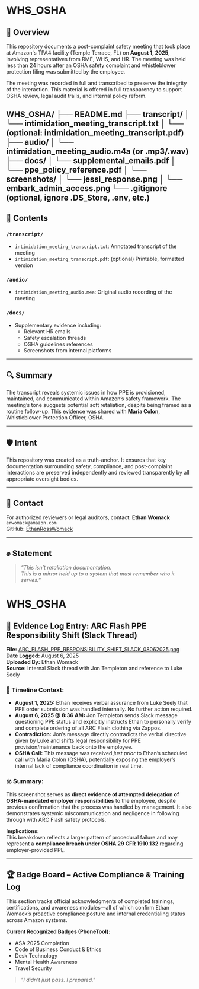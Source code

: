 # WHS_OSHA

## 📌 Overview

This repository documents a post-complaint safety meeting that took place at Amazon's TPA4 facility (Temple Terrace, FL) on **August 1, 2025**, involving representatives from RME, WHS, and HR. The meeting was held less than 24 hours after an OSHA safety complaint and whistleblower protection filing was submitted by the employee.

The meeting was recorded in full and transcribed to preserve the integrity of the interaction. This material is offered in full transparency to support OSHA review, legal audit trails, and internal policy reform.

WHS_OSHA/
├── README.md
├── transcript/
│   └── intimidation_meeting_transcript.txt
│   └── (optional: intimidation_meeting_transcript.pdf)
├── audio/
│   └── intimidation_meeting_audio.m4a  (or .mp3/.wav)
├── docs/
│   └── supplemental_emails.pdf
│   └── ppe_policy_reference.pdf
│   └── screenshots/
│       └── jessi_response.png
│       └── embark_admin_access.png
└── .gitignore  (optional, ignore .DS_Store, .env, etc.)
---

## 🧾 Contents

### `/transcript/`
- `intimidation_meeting_transcript.txt`: Annotated transcript of the meeting
- `intimidation_meeting_transcript.pdf`: (optional) Printable, formatted version

### `/audio/`
- `intimidation_meeting_audio.m4a`: Original audio recording of the meeting

### `/docs/`
- Supplementary evidence including:
  - Relevant HR emails
  - Safety escalation threads
  - OSHA guidelines references
  - Screenshots from internal platforms

---

## 🔍 Summary

The transcript reveals systemic issues in how PPE is provisioned, maintained, and communicated within Amazon’s safety framework. The meeting’s tone suggests potential soft retaliation, despite being framed as a routine follow-up. This evidence was shared with **Maria Colon**, Whistleblower Protection Officer, OSHA.

---

## 🛡️ Intent

This repository was created as a truth-anchor. It ensures that key documentation surrounding safety, compliance, and post-complaint interactions are preserved independently and reviewed transparently by all appropriate oversight bodies.

---

## 🧠 Contact

For authorized reviewers or legal auditors, contact:
**Ethan Womack**  
`erwomack@amazon.com`  
GitHub: [EthanRossWomack](https://github.com/EthanRossWomack)

---

## ✊ Statement

> *“This isn’t retaliation documentation.  
> This is a mirror held up to a system that must remember who it serves.”*
# WHS_OSHA


## 📎 Evidence Log Entry: ARC Flash PPE Responsibility Shift (Slack Thread)

**File:** [ARC_FLASH_PPE_RESPONSIBILITY_SHIFT_SLACK_08062025.png](https://github.com/ethanrosswomack/WHS_OSHA/blob/main/docs/ARC_FLASH_PPE_RESPONSIBILITY_SHIFT_SLACK_08062025.png)  
**Date Logged:** August 6, 2025  
**Uploaded By:** Ethan Womack  
**Source:** Internal Slack thread with Jon Templeton and reference to Luke Seely

### 📅 Timeline Context:
- **August 1, 2025:** Ethan receives verbal assurance from Luke Seely that PPE order submission was handled internally. No further action required.
- **August 6, 2025 @ 8:36 AM:** Jon Templeton sends Slack message questioning PPE status and explicitly instructs Ethan to personally verify and complete ordering of all ARC Flash clothing via Zappos.
- **Contradiction:** Jon’s message directly contradicts the verbal directive given by Luke and shifts legal responsibility for PPE provision/maintenance back onto the employee.
- **OSHA Call:** This message was received *just prior* to Ethan’s scheduled call with Maria Colon (OSHA), potentially exposing the employer’s internal lack of compliance coordination in real time.

### ⚖️ Summary:
This screenshot serves as **direct evidence of attempted delegation of OSHA-mandated employer responsibilities** to the employee, despite previous confirmation that the process was handled by management. It also demonstrates systemic miscommunication and negligence in following through with ARC Flash safety protocols.

**Implications:**  
This breakdown reflects a larger pattern of procedural failure and may represent a **compliance breach under OSHA 29 CFR 1910.132** regarding employer-provided PPE.

---
## 🏆 Badge Board – Active Compliance & Training Log

This section tracks official acknowledgments of completed trainings, certifications, and awareness modules—all of which confirm Ethan Womack’s proactive compliance posture and internal credentialing status across Amazon systems.

**Current Recognized Badges (PhoneTool):**
- ASA 2025 Completion
- Code of Business Conduct & Ethics
- Desk Technology
- Mental Health Awareness
- Travel Security

> *"I didn’t just pass. I prepared."*
